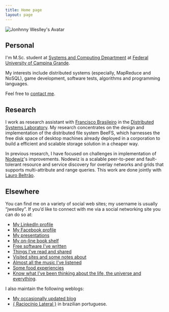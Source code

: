 ```yaml
---
title: Home page
layout: page
---
```


![Jonhnny Weslley's Avatar](http://www.gravatar.com/avatar/1b70347c9182934213b3262851b60fc1.png)

## Personal

I'm M.Sc. student at [Systems and Computing Department](http://www.dsc.ufcg.edu.br/) at [Federal University of Campina Grande](http://www.ufcg.edu.br/).

My interests include distributed systems (especially, MapReduce and NoSQL), game development, software tests, algorithms and programming languages.

Feel free to [contact me](http://www.google.com/profiles/jonhnnyweslley/contactme?continue=http://www.google.com/profiles/jonhnnyweslley).


## Research

I work as research assistant with [Francisco Brasileiro](http://fubica.lsd.ufcg.edu.br/) in the [Distributed Systems Laboratory](http://www.lsd.ufcg.edu.br/). My research concentrates on the design and implementation of the distributed file system BeeFS, which harnesses the free disk space of desktop machines already deployed in a corporation to build a efficient and scalable storage solution in a cheaper way.

In previous research, I have focused on challenges in implementation of [Nodewiz](http://www.hpl.hp.com/personal/Sung-Ju_Lee/abstracts/papers/gp2pc2005.pdf)'s improvements. Nodewiz is a scalable peer-to-peer and fault-tolerant resource and service discovery for overlay networks and grids that supports multi-attribute and range queries. This work are done jointly with [Lauro Beltrão](http://sites.google.com/site/lbeltrao/).


## Elsewhere

You can find me on a variety of social web sites; my username is usually “jweslley”. If you’d like to connect with me via a social networking site you can do so at:

* [My LinkedIn profile](http://www.linkedin.com/in/jweslley)
* [My Facebook profile](http://www.facebook.com/jweslley)
* [My presentations](http://www.slideshare.net/jweslley/slideshows)
* [My on-line book shelf](http://www.shelfari.com/jweslley)
* [Free software I've written](http://jweslley.github.com/)
* [Things I've read and shared](http://www.google.com/reader/shared/jonhnnyweslley)
* [Visited sites and some notes about](http://del.icio.us/jonhnnyweslley)
* [Almost all the music I've listened](http://last.fm/user/jweslley)
* [Some food experiencies](http://forkd.com/user/jweslley)
* [Know what I've been thinking about the life, the universe and everything](http://twitter.com/jweslley).

I also maintain the following weblogs:

* [My occasionally updated blog](http://blog.jonhnnyweslley.net/)
* [\{ Raciocínio Lateral \}](http://raciocinio-lateral.jonhnnyweslley.net/) in brazilian portuguese.
